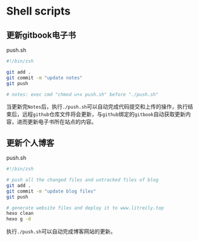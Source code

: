 
# Shell scripts

<!-- toc -->

## 更新gitbook电子书

push.sh

``` bash
#!/bin/zsh

git add .
git commit -m "update notes"
git push

# notes: exec cmd "chmod u+x push.sh" before "./push.sh"
```

当更新完`Notes`后，执行`./push.sh`可以自动完成代码提交和上传的操作，执行结束后，远程`github`仓库文件将会更新，与`github`绑定的`gitbook`自动获取更新内容，进而更新电子书所在站点的内容。

## 更新个人博客

push.sh

``` bash
#!/bin/zsh

# push all the changed files and untracked files of blog
git add .
git commit -m "update blog files"
git push

# generate website files and deploy it to www.litreily.top
hexo clean
hexo g -d
```

执行`./push.sh`可以自动完成博客网站的更新。

